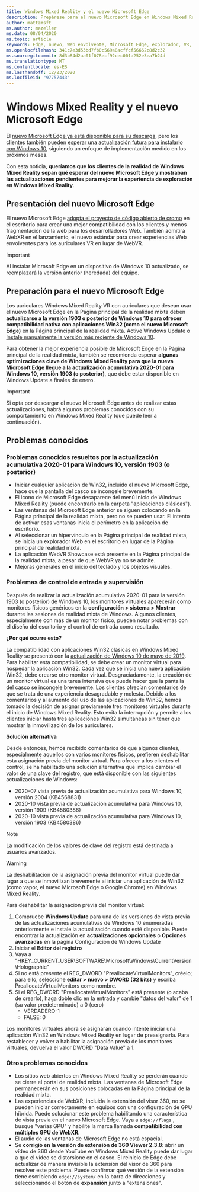 ```yaml
---
title: Windows Mixed Reality y el nuevo Microsoft Edge
description: Prepárese para el nuevo Microsoft Edge en Windows Mixed Reality. Incluye los cambios que se esperan, las actualizaciones que se deben tener en cuenta y los problemas conocidos.
author: mattzmsft
ms.author: mazeller
ms.date: 08/04/2020
ms.topic: article
keywords: Edge, nuevo, Web envolvente, Microsoft Edge, explorador, VR, 360, 360 video, 360 Viewer, webxr, webvr
ms.openlocfilehash: 341c7e3d53bd7fb0c569a8acffcf56662c8d2c32
ms.sourcegitcommit: 8d3b84d2aa01f078ecf92cec001a252e3ea7b24d
ms.translationtype: MT
ms.contentlocale: es-ES
ms.lasthandoff: 12/23/2020
ms.locfileid: "97757443"
---
```

# <a name="windows-mixed-reality-and-the-new-microsoft-edge"></a>Windows Mixed Reality y el nuevo Microsoft Edge

El [nuevo Microsoft Edge ya está disponible para su descarga](https://blogs.windows.com/windowsexperience/?p=173496), pero los clientes también pueden [esperar una actualización futura para instalarlo con Windows 10](https://blogs.windows.com/msedgedev/2020/01/15/upgrading-new-microsoft-edge-79-chromium/), siguiendo un enfoque de implementación medido en los próximos meses. 

Con esta noticia, **queríamos que los clientes de la realidad de Windows Mixed Reality sepan qué esperar del nuevo Microsoft Edge y mostraban las actualizaciones pendientes para mejorar la experiencia de exploración en Windows Mixed Reality**.

## <a name="introducing-the-new-microsoft-edge"></a>Presentación del nuevo Microsoft Edge

El nuevo Microsoft Edge [adopta el proyecto de código abierto de cromo](https://blogs.windows.com/windowsexperience/2018/12/06/microsoft-edge-making-the-web-better-through-more-open-source-collaboration/) en el escritorio para crear una mejor compatibilidad con los clientes y menos fragmentación de la web para los desarrolladores Web. También admitirá WebXR en el lanzamiento, el nuevo estándar para crear experiencias Web envolventes para los auriculares VR en lugar de WebVR.

>[!IMPORTANT]
>Al instalar Microsoft Edge en un dispositivo de Windows 10 actualizado, se reemplazará la versión anterior (heredada) del equipo.

## <a name="getting-ready-for-the-new-microsoft-edge"></a>Preparación para el nuevo Microsoft Edge

Los auriculares Windows Mixed Reality VR con auriculares que desean usar el nuevo Microsoft Edge en la Página principal de la realidad mixta deben **actualizarse a la versión 1903 o posterior de Windows 10 para ofrecer compatibilidad nativa con aplicaciones Win32 (como el nuevo Microsoft Edge)** en la Página principal de la realidad mixta. Active Windows Update o [Instale manualmente la versión más reciente de Windows 10](https://www.microsoft.com/en-us/software-download/windows10).

Para obtener la mejor experiencia posible de Microsoft Edge en la Página principal de la realidad mixta, también se recomienda esperar **algunas optimizaciones clave de Windows Mixed Reality para que la nueva Microsoft Edge llegue a la actualización acumulativa 2020-01 para Windows 10, versión 1903 (o posterior)**, que debe estar disponible en Windows Update a finales de enero.

>[!IMPORTANT]
>Si opta por descargar el nuevo Microsoft Edge antes de realizar estas actualizaciones, habrá algunos problemas conocidos con su comportamiento en Windows Mixed Reality (que puede leer a continuación).

## <a name="known-issues"></a>Problemas conocidos

### <a name="known-issues-resolved-by-the-2020-01-cumulative-update-for-windows-10-version-1903-or-later"></a>Problemas conocidos resueltos por la actualización acumulativa 2020-01 para Windows 10, versión 1903 (o posterior)

- Iniciar cualquier aplicación de Win32, incluido el nuevo Microsoft Edge, hace que la pantalla del casco se incongele brevemente.
- El icono de Microsoft Edge desaparece del menú Inicio de Windows Mixed Reality (puede encontrarlo en la carpeta "aplicaciones clásicas").
- Las ventanas del Microsoft Edge anterior se siguen colocando en la Página principal de la realidad mixta, pero no se pueden usar. El intento de activar esas ventanas inicia el perímetro en la aplicación de escritorio.
- Al seleccionar un hipervínculo en la Página principal de realidad mixta, se inicia un explorador Web en el escritorio en lugar de la Página principal de realidad mixta.
- La aplicación WebVR Showcase está presente en la Página principal de la realidad mixta, a pesar de que WebVR ya no se admite.
- Mejoras generales en el inicio del teclado y los objetos visuales.

### <a name="monitor-and-input-handling-issues"></a>Problemas de control de entrada y supervisión

Después de realizar la actualización acumulativa 2020-01 para la versión 1903 (o posterior) de Windows 10, los monitores virtuales aparecerán como monitores físicos genéricos en la **configuración > sistema > Mostrar** durante las sesiones de realidad mixta de Windows. Algunos clientes, especialmente con más de un monitor físico, pueden notar problemas con el diseño del escritorio y el control de entrada como resultado.

**¿Por qué ocurre esto?**

La compatibilidad con aplicaciones Win32 clásicas en Windows Mixed Reality se presentó con la [actualización de Windows 10 de mayo de 2019](https://docs.microsoft.com/windows/mixed-reality/enthusiast-guide/release-notes-may-2019). Para habilitar esta compatibilidad, se debe crear un monitor virtual para hospedar la aplicación Win32. Cada vez que se inicia una nueva aplicación Win32, debe crearse otro monitor virtual. Desgraciadamente, la creación de un monitor virtual es una tarea intensiva que puede hacer que la pantalla del casco se incongele brevemente. Los clientes ofrecían comentarios de que se trata de una experiencia desagradable y molesta. Debido a los comentarios y al aumento del uso de las aplicaciones de Win32, hemos tomado la decisión de asignar previamente tres monitores virtuales durante el inicio de Windows Mixed Reality. Esto evita la interrupción y permite a los clientes iniciar hasta tres aplicaciones Win32 simultáneas sin tener que mostrar la inmovilización de los auriculares.

**Solución alternativa**

Desde entonces, hemos recibido comentarios de que algunos clientes, especialmente aquellos con varios monitores físicos, prefieren deshabilitar esta asignación previa del monitor virtual. Para ofrecer a los clientes el control, se ha habilitado una solución alternativa que implica cambiar el valor de una clave del registro, que está disponible con las siguientes actualizaciones de Windows:

- 2020-07 vista previa de actualización acumulativa para Windows 10, versión 2004 (KB4568831)
- 2020-10 vista previa de actualización acumulativa para Windows 10, versión 1909 (KB4580386)
- 2020-10 vista previa de actualización acumulativa para Windows 10, versión 1903 (KB4580386)

>[!NOTE]
>La modificación de los valores de clave del registro está destinada a usuarios avanzados.

>[!WARNING]
>La deshabilitación de la asignación previa del monitor virtual puede dar lugar a que se inmovilizan brevemente al iniciar una aplicación de Win32 (como vapor, el nuevo Microsoft Edge o Google Chrome) en Windows Mixed Reality.

Para deshabilitar la asignación previa del monitor virtual:
1. Compruebe **Windows Update** para una de las versiones de vista previa de las actualizaciones acumulativas de Windows 10 enumeradas anteriormente e instale la actualización cuando esté disponible. Puede encontrar la actualización en **actualizaciones opcionales** o **Opciones avanzadas** en la página Configuración de Windows Update
2. Iniciar el **Editor del registro**
3. Vaya a "HKEY_CURRENT_USER\SOFTWARE\Microsoft\Windows\CurrentVersion\Holographic\"
4. Si no está presente el REG_DWORD "PreallocateVirtualMonitors", créelo; para ello, seleccione **editar > nuevo > DWORD (32 bits)** y escriba PreallocateVirtualMonitors como nombre.
5. Si el REG_DWORD "PreallocateVirtualMonitors" está presente (o acaba de crearlo), haga doble clic en la entrada y cambie "datos del valor" de 1 (su valor predeterminado) a 0 (cero)
    * VERDADERO-1
    * FALSE: 0

Los monitores virtuales ahora se asignarán cuando intente iniciar una aplicación Win32 en Windows Mixed Reality en lugar de preasignarla. Para restablecer y volver a habilitar la asignación previa de los monitores virtuales, devuelva el valor DWORD "Data Value" a 1.

### <a name="other-known-issues"></a>Otros problemas conocidos

-   Los sitios web abiertos en Windows Mixed Reality se perderán cuando se cierre el portal de realidad mixta. Las ventanas de Microsoft Edge permanecerán en sus posiciones colocadas en la Página principal de la realidad mixta.
- Las experiencias de WebXR, incluida la extensión del visor 360, no se pueden iniciar correctamente en equipos con una configuración de GPU híbrida. Puede solucionar este problema habilitando una característica de vista previa en el nuevo Microsoft Edge. Vaya a `edge://flags` , busque "varias GPU" y habilite la marca llamada **compatibilidad con múltiples GPU de WebXR**.
-   El audio de las ventanas de Microsoft Edge no está espacial.
-   Se **corrigió en la versión de extensión de 360 Viewer 2.3.8**: abrir un vídeo de 360 desde YouTube en Windows Mixed Reality puede dar lugar a que el vídeo se distorsione en el casco. El reinicio de Edge debe actualizar de manera invisible la extensión del visor de 360 para resolver este problema. Puede confirmar qué versión de la extensión tiene escribiendo `edge://system/` en la barra de direcciones y seleccionando el botón de **expansión** junto a "extensiones".
